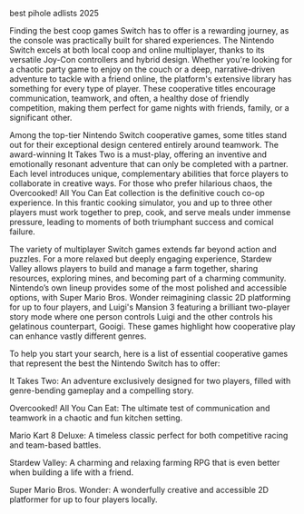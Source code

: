 best pihole adlists 2025


Finding the best coop games Switch has to offer is a rewarding journey, as the console was practically built for shared experiences. The Nintendo Switch excels at both local coop and online multiplayer, thanks to its versatile Joy-Con controllers and hybrid design. Whether you're looking for a chaotic party game to enjoy on the couch or a deep, narrative-driven adventure to tackle with a friend online, the platform's extensive library has something for every type of player. These cooperative titles encourage communication, teamwork, and often, a healthy dose of friendly competition, making them perfect for game nights with friends, family, or a significant other.



Among the top-tier Nintendo Switch cooperative games, some titles stand out for their exceptional design centered entirely around teamwork. The award-winning It Takes Two is a must-play, offering an inventive and emotionally resonant adventure that can only be completed with a partner. Each level introduces unique, complementary abilities that force players to collaborate in creative ways. For those who prefer hilarious chaos, the Overcooked! All You Can Eat collection is the definitive couch co-op experience. In this frantic cooking simulator, you and up to three other players must work together to prep, cook, and serve meals under immense pressure, leading to moments of both triumphant success and comical failure.



The variety of multiplayer Switch games extends far beyond action and puzzles. For a more relaxed but deeply engaging experience, Stardew Valley allows players to build and manage a farm together, sharing resources, exploring mines, and becoming part of a charming community. Nintendo’s own lineup provides some of the most polished and accessible options, with Super Mario Bros. Wonder reimagining classic 2D platforming for up to four players, and Luigi's Mansion 3 featuring a brilliant two-player story mode where one person controls Luigi and the other controls his gelatinous counterpart, Gooigi. These games highlight how cooperative play can enhance vastly different genres.



To help you start your search, here is a list of essential cooperative games that represent the best the Nintendo Switch has to offer:



    
It Takes Two: An adventure exclusively designed for two players, filled with genre-bending gameplay and a compelling story.

    
Overcooked! All You Can Eat: The ultimate test of communication and teamwork in a chaotic and fun kitchen setting.

    
Mario Kart 8 Deluxe: A timeless classic perfect for both competitive racing and team-based battles.

    
Stardew Valley: A charming and relaxing farming RPG that is even better when building a life with a friend.

    
Super Mario Bros. Wonder: A wonderfully creative and accessible 2D platformer for up to four players locally.

